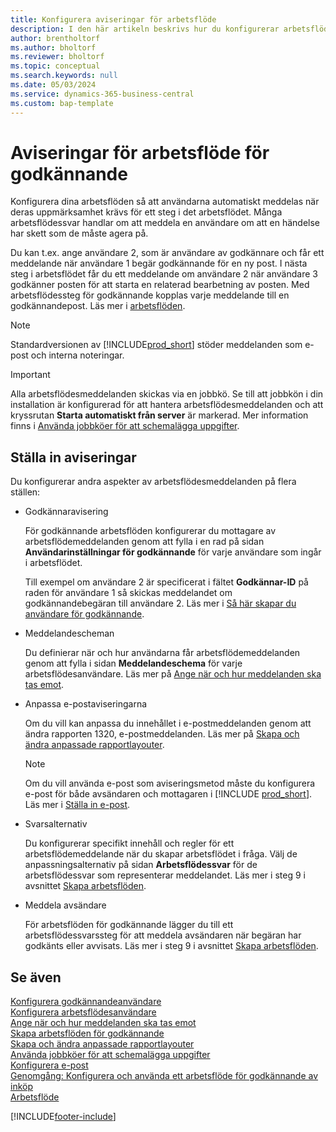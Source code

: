 ```yaml
---
title: Konfigurera aviseringar för arbetsflöde
description: I den här artikeln beskrivs hur du konfigurerar arbetsflödesmeddelanden för att varna en användare om att en händelse har inträffat som de måste reagera på ett arbetsflödessvar krävs.
author: brentholtorf
ms.author: bholtorf
ms.reviewer: bholtorf
ms.topic: conceptual
ms.search.keywords: null
ms.date: 05/03/2024
ms.service: dynamics-365-business-central
ms.custom: bap-template
---
```

# Aviseringar för arbetsflöde för godkännande

Konfigurera dina arbetsflöden så att användarna automatiskt meddelas när deras uppmärksamhet krävs för ett steg i det arbetsflödet. Många arbetsflödessvar handlar om att meddela en användare om att en händelse har skett som de måste agera på.

Du kan t.ex. ange användare 2, som är användare av godkännare och får ett meddelande när användare 1 begär godkännande för en ny post. I nästa steg i arbetsflödet får du ett meddelande om användare 2 när användare 3 godkänner posten för att starta en relaterad bearbetning av posten. Med arbetsflödessteg för godkännande kopplas varje meddelande till en godkännandepost. Läs mer i [arbetsflöden](across-workflow.md).  

> [!NOTE]  
> Standardversionen av [!INCLUDE[prod_short](includes/prod_short.md)] stöder meddelanden som e-post och interna noteringar.  

> [!IMPORTANT]  
> Alla arbetsflödesmeddelanden skickas via en jobbkö. Se till att jobbkön i din installation är konfigurerad för att hantera arbetsflödesmeddelanden och att kryssrutan **Starta automatiskt från server** är markerad. Mer information finns i [Använda jobbköer för att schemalägga uppgifter](admin-job-queues-schedule-tasks.md).

## Ställa in aviseringar

Du konfigurerar andra aspekter av arbetsflödesmeddelanden på flera ställen:  

* Godkännaravisering

  För godkännande arbetsflöden konfigurerar du mottagare av arbetsflödemeddelanden genom att fylla i en rad på sidan **Användarinställningar för godkännande** för varje användare som ingår i arbetsflödet.  

  Till exempel om användare 2 är specificerat i fältet **Godkännar-ID** på raden för användare 1 så skickas meddelandet om godkännandebegäran till användare 2. Läs mer i [Så här skapar du användare för godkännande](across-how-to-set-up-approval-users.md). 
  
* Meddelandescheman

  Du definierar när och hur användarna får arbetsflödemeddelanden genom att fylla i sidan **Meddelandeschema** för varje arbetsflödesanvändare. Läs mer på [Ange när och hur meddelanden ska tas emot](across-how-to-specify-when-and-how-to-receive-notifications.md). 
  
* Anpassa e-postaviseringarna

  Om du vill kan anpassa du innehållet i e-postmeddelanden genom att ändra rapporten 1320, e-postmeddelanden. Läs mer på [Skapa och ändra anpassade rapportlayouter](ui-how-create-custom-report-layout.md).  

  > [!NOTE]
  > Om du vill använda e-post som aviseringsmetod måste du konfigurera e-post för både avsändaren och mottagaren i [!INCLUDE [prod_short](includes/prod_short.md)]. Läs mer i [Ställa in e-post](admin-how-setup-email.md).
  
* Svarsalternativ

  Du konfigurerar specifikt innehåll och regler för ett arbetsflödemeddelande när du skapar arbetsflödet i fråga. Välj de anpassningsalternativ på sidan **Arbetsflödessvar** för de arbetsflödessvar som representerar meddelandet. Läs mer i steg 9 i avsnittet [Skapa arbetsflöden](across-how-to-create-workflows.md#to-create-a-workflow). 
  
* Meddela avsändare

  För arbetsflöden för godkännande lägger du till ett arbetsflödessvarssteg för att meddela avsändaren när begäran har godkänts eller avvisats. Läs mer i steg 9 i avsnittet [Skapa arbetsflöden](across-how-to-create-workflows.md#to-create-a-workflow).   

## Se även

[Konfigurera godkännandeanvändare](across-how-to-set-up-approval-users.md)  
[Konfigurera arbetsflödesanvändare](across-how-to-set-up-workflow-users.md)  
[Ange när och hur meddelanden ska tas emot](across-how-to-specify-when-and-how-to-receive-notifications.md)  
[Skapa arbetsflöden för godkännande](across-how-to-create-workflows.md)  
[Skapa och ändra anpassade rapportlayouter](ui-how-create-custom-report-layout.md)  
[Använda jobbköer för att schemalägga uppgifter](admin-job-queues-schedule-tasks.md)  
[Konfigurera e-post](admin-how-setup-email.md)  
[Genomgång: Konfigurera och använda ett arbetsflöde för godkännande av inköp](walkthrough-setting-up-and-using-a-purchase-approval-workflow.md)  
[Arbetsflöde](across-workflow.md)  

[!INCLUDE[footer-include](includes/footer-banner.md)]
